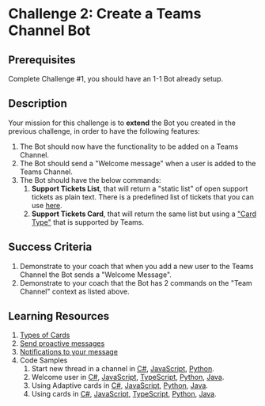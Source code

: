# Challenge 2: Create a Teams Channel Bot

## Prerequisites

Complete Challenge #1, you should have an 1-1 Bot already setup.

## Description

Your mission for this challenge is to **extend** the Bot you created in the previous challenge, in order to have the following features:

1. The Bot should now have the functionality to be added on a Teams Channel.
2. The Bot should send a "Welcome message" when a user is added to the Teams Channel.
3. The Bot should have the below commands:
    1. **Support Tickets List**, that will return a "static list" of open support tickets as plain text. There is a predefined list of tickets that you can use [here](https://github.com/LevonDX/Teams-Hack-event-March-2022/blob/main/Challenge%202/Resources/SupportTickets.csv).
    2. **Support Tickets Card**, that will return the same list but using a ["Card Type"](https://docs.microsoft.com/en-us/microsoftteams/platform/task-modules-and-cards/cards/cards-reference) that is supported by Teams.

## Success Criteria

1. Demonstrate to your coach that when you add a new user to the Teams Channel the Bot sends a "Welcome Message".
2. Demonstrate to your coach that the Bot has 2 commands on the "Team Channel" context as listed above.

## Learning Resources

1. [Types of Cards](https://docs.microsoft.com/en-us/microsoftteams/platform/task-modules-and-cards/cards/cards-reference)
2. [Send proactive messages](https://docs.microsoft.com/en-us/microsoftteams/platform/bots/how-to/conversations/send-proactive-messages)
3. [Notifications to your message](https://docs.microsoft.com/en-us/microsoftteams/platform/bots/how-to/conversations/conversation-messages?tabs=dotnet#notifications-to-your-message)
4. Code Samples
    1. Start new thread in a channel in [C#](https://github.com/microsoft/BotBuilder-Samples/blob/master/samples/csharp_dotnetcore/58.teams-start-new-thread-in-channel), [JavaScript](https://github.com/microsoft/BotBuilder-Samples/blob/master/samples/javascript_nodejs/58.teams-start-new-thread-in-channel), [Python](https://github.com/microsoft/BotBuilder-Samples/blob/master/samples/python/58.teams-start-thread-in-channel).
    2. Welcome user in [C#](https://github.com/microsoft/BotBuilder-Samples/tree/main/samples/csharp_dotnetcore/03.welcome-user), [JavaScript](https://github.com/microsoft/BotBuilder-Samples/blob/main/samples/javascript_nodejs/03.welcome-users), [TypeScript](https://github.com/microsoft/BotBuilder-Samples/blob/main/samples/typescript_nodejs/03.welcome-users), [Python](https://github.com/microsoft/BotBuilder-Samples/tree/main/samples/python/03.welcome-user), [Java](https://github.com/microsoft/BotBuilder-Samples/blob/main/samples/java_springboot/03.welcome-user).
    3. Using Adaptive cards in [C#](https://github.com/microsoft/BotBuilder-Samples/tree/main/samples/csharp_dotnetcore/07.using-adaptive-cards), [JavaScript](hhttps://github.com/microsoft/BotBuilder-Samples/blob/main/samples/javascript_nodejs/07.using-adaptive-cards), [Python](https://github.com/microsoft/BotBuilder-Samples/blob/main/samples/python/07.using-adaptive-cards),	[Java](https://github.com/microsoft/BotBuilder-Samples/blob/main/samples/java_springboot/07.using-adaptive-cards).
    4. Using cards in [C#](https://github.com/microsoft/BotBuilder-Samples/blob/main/samples/csharp_dotnetcore/06.using-cards), [JavaScript](https://github.com/microsoft/BotBuilder-Samples/blob/main/samples/javascript_nodejs/06.using-cards), [TypeScript](https://github.com/microsoft/BotBuilder-Samples/blob/main/samples/typescript_nodejs/06.using-cards), [Python](https://github.com/microsoft/BotBuilder-Samples/blob/main/samples/python/06.using-cards), [Java](https://github.com/microsoft/BotBuilder-Samples/blob/main/samples/java_springboot/06.using-cards).
